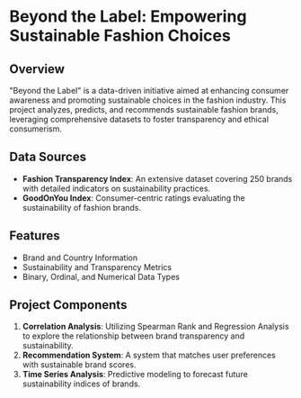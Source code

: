 # Beyond the Label: Empowering Sustainable Fashion Choices

## Overview
"Beyond the Label" is a data-driven initiative aimed at enhancing consumer awareness and promoting sustainable choices in the fashion industry. This project analyzes, predicts, and recommends sustainable fashion brands, leveraging comprehensive datasets to foster transparency and ethical consumerism.

## Data Sources
- **Fashion Transparency Index**: An extensive dataset covering 250 brands with detailed indicators on sustainability practices.
- **GoodOnYou Index**: Consumer-centric ratings evaluating the sustainability of fashion brands.

## Features
- Brand and Country Information
- Sustainability and Transparency Metrics
- Binary, Ordinal, and Numerical Data Types

## Project Components
1. **Correlation Analysis**: Utilizing Spearman Rank and Regression Analysis to explore the relationship between brand transparency and sustainability.
2. **Recommendation System**: A system that matches user preferences with sustainable brand scores.
3. **Time Series Analysis**: Predictive modeling to forecast future sustainability indices of brands.

